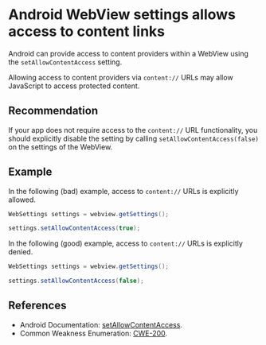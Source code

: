 # Android WebView settings allows access to content links
Android can provide access to content providers within a WebView using the `setAllowContentAccess` setting.

Allowing access to content providers via `content://` URLs may allow JavaScript to access protected content.


## Recommendation
If your app does not require access to the `content://` URL functionality, you should explicitly disable the setting by calling `setAllowContentAccess(false)` on the settings of the WebView.


## Example
In the following (bad) example, access to `content://` URLs is explicitly allowed.


```java
WebSettings settings = webview.getSettings();

settings.setAllowContentAccess(true);

```
In the following (good) example, access to `content://` URLs is explicitly denied.


```java
WebSettings settings = webview.getSettings();

settings.setAllowContentAccess(false);

```

## References
* Android Documentation: [setAllowContentAccess](https://developer.android.com/reference/android/webkit/WebSettings#setAllowContentAccess(boolean)).
* Common Weakness Enumeration: [CWE-200](https://cwe.mitre.org/data/definitions/200.html).
